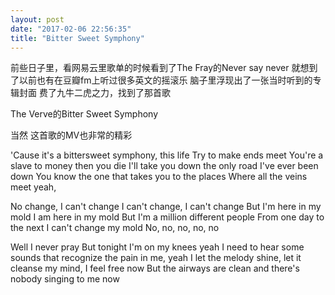 ```yaml
---
layout: post
date: "2017-02-06 22:56:35"
title: "Bitter Sweet Symphony"
---
```


前些日子里，看网易云里歌单的时候看到了The Fray的Never say never
就想到了以前也有在豆瓣fm上听过很多英文的摇滚乐
脑子里浮现出了一张当时听到的专辑封面
费了九牛二虎之力，找到了那首歌

The Verve的Bitter Sweet Symphony

当然 这首歌的MV也非常的精彩

'Cause it's a bittersweet symphony, this life
Try to make ends meet
You're a slave to money then you die
I'll take you down the only road I've ever been down
You know the one that takes you to the places
Where all the veins meet yeah,

No change, I can't change
I can't change, I can't change
But I'm here in my mold
I am here in my mold
But I'm a million different people
From one day to the next
I can't change my mold
No, no, no, no, no

Well I never pray
But tonight I'm on my knees yeah
I need to hear some sounds that recognize the pain in me, yeah
I let the melody shine, let it cleanse my mind, I feel free now
But the airways are clean and there's nobody singing to me now
